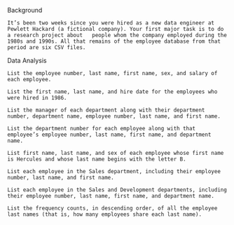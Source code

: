 Background



	It’s been two weeks since you were hired as a new data engineer at Pewlett Hackard (a fictional company). Your first major task is to do a research project about 	people whom the company employed during the 1980s and 1990s. All that remains of the employee database from that period are six CSV files.
	

Data Analysis


	List the employee number, last name, first name, sex, and salary of each employee.

	List the first name, last name, and hire date for the employees who were hired in 1986.

	List the manager of each department along with their department number, department name, employee number, last name, and first name.

	List the department number for each employee along with that employee’s employee number, last name, first name, and department name.

	List first name, last name, and sex of each employee whose first name is Hercules and whose last name begins with the letter B.

	List each employee in the Sales department, including their employee number, last name, and first name.

	List each employee in the Sales and Development departments, including their employee number, last name, first name, and department name.

	List the frequency counts, in descending order, of all the employee last names (that is, how many employees share each last name).
